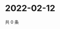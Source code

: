 # 2022-02-12

共 0 条

<!-- BEGIN WEIBO -->
<!-- 最后更新时间 Sat Feb 12 2022 13:11:53 GMT+0800 (China Standard Time) -->

<!-- END WEIBO -->
